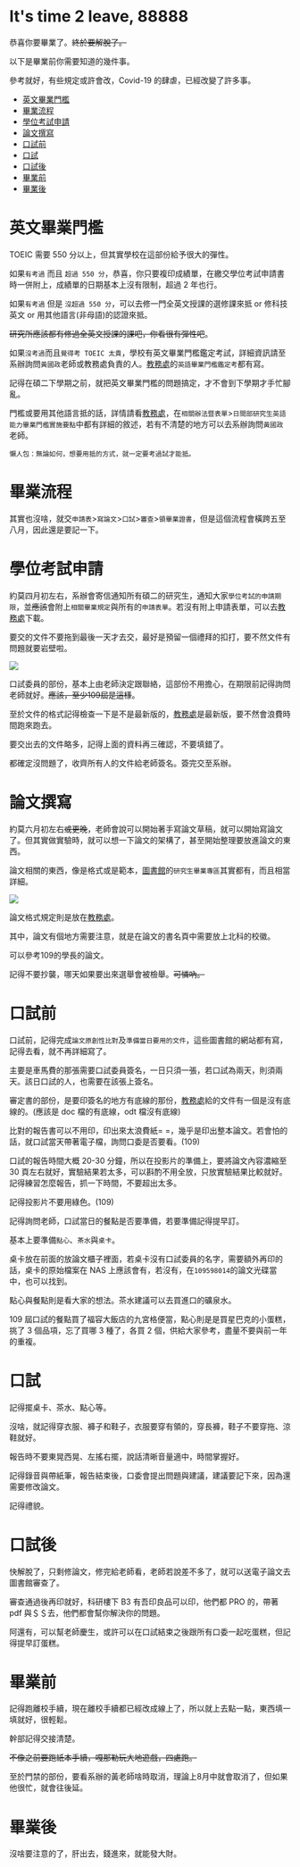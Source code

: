 # It's time 2 leave, 88888

恭喜你要畢業了。~~終於要解脫了。~~

以下是畢業前你需要知道的幾件事。

參考就好，有些規定或許會改，Covid-19 的肆虐，已經改變了許多事。

+ [英文畢業門檻](#英文畢業門檻)
+ [畢業流程](#畢業流程)
+ [學位考試申請](#學位考試申請)
+ [論文撰寫](#論文撰寫)
+ [口試前](#口試前)
+ [口試](#口試)
+ [口試後](#口試後)
+ [畢業前](#畢業前)
+ [畢業後](#畢業後)

# 英文畢業門檻

TOEIC 需要 550 分以上，但其實學校在這部份給予很大的彈性。

如果`有考過` 而且 `超過 550 分`，恭喜，你只要複印成績單，在繳交學位考試申請書時一併附上，成績單的日期基本上沒有限制，超過 2 年也行。

如果`有考過` 但是 `沒超過 550 分`，可以去修一門全英文授課的選修課來抵 or 修科技英文 or 用其他語言(非母語)的認證來抵。

~~研究所應該都有修過全英文授課的課吧，你看很有彈性吧~~。

如果`沒考過`而且`覺得考 TOEIC 太貴`，學校有英文畢業門檻鑑定考試，詳細資訊請至系辦詢問`黃國政`老師或教務處負責的人。[教務處](https://oaa.ntut.edu.tw/p/412-1008-12877.php?Lang=zh-tw)的`英語畢業門檻鑑定考`都有寫。

記得在碩二下學期之前，就把英文畢業門檻的問題搞定，才不會到下學期才手忙腳亂。

門檻或要用其他語言抵的話，詳情請看[教務處](https://oaa.ntut.edu.tw/p/412-1008-12615.php)，在`相關辦法暨表單`>`日間部研究生英語能力畢業門檻實施要點`中都有詳細的敘述，若有不清楚的地方可以去系辦詢問`黃國政`老師。

`懶人包：無論如何，想要用抵的方式，就一定要考過試才能抵。`

# 畢業流程

其實也沒啥，就交`申請表`>`寫論文`>`口試`>`審查`>`領畢業證書`，但是這個流程會橫跨五至八月，因此還是要記一下。

# 學位考試申請

約莫四月初左右，系辦會寄信通知所有碩二的研究生，通知大家`學位考試的申請期限`，並~~應該~~會附上`相關畢業規定`與所有的`申請表單`。若沒有附上申請表單，可以去[教務處](https://oaa.ntut.edu.tw/p/412-1008-12839.php?Lang=zh-tw)下載。

要交的文件不要拖到最後一天才去交，最好是預留一個禮拜的扣打，要不然文件有問題就要岩壁啦。

![](/img/guides-4-graduates/PostponeGraduate.jpg)

口試委員的部份，基本上由老師決定跟聯絡，這部份不用擔心，在期限前記得詢問老師就好。~~應該，至少109屆是這樣~~。 

至於文件的格式記得檢查一下是不是最新版的，[教務處](https://oaa.ntut.edu.tw/p/412-1008-12839.php?Lang=zh-tw)是最新版，要不然會浪費時間跑來跑去。

要交出去的文件略多，記得上面的資料再三確認，不要填錯了。

都確定沒問題了，收齊所有人的文件給老師簽名。簽完交至系辦。

# 論文撰寫

約莫六月初左右~~或更晚~~，老師會說可以開始著手寫論文草稿，就可以開始寫論文了。但其實做實驗時，就可以想一下論文的架構了，甚至開始整理要放進論文的東西。

論文相關的東西，像是格式或是範本，[圖書館](https://lib.ntut.edu.tw/mp.asp?mp=100)的`研究生畢業專區`其實都有，而且相當詳細。

![](/img/guides-4-graduates/Thesis-1.png)

論文格式規定則是放在[教務處](https://oaa.ntut.edu.tw/p/412-1008-12780.php?Lang=zh-tw)。

其中，論文有個地方需要注意，就是在論文的書名頁中需要放上北科的校徽。

可以參考109的學長的論文。

記得不要抄襲，哪天如果要出來選舉會被檢舉。~~可憐吶。~~

# 口試前

口試前，記得完成`論文原創性比對`及`準備當日要用的文件`，這些圖書館的網站都有寫，記得去看，就不再詳細寫了。

主要是車馬費的那張需要口試委員簽名，一日只須一張，若口試為兩天，則須兩天。該日口試的人，也需要在該張上簽名。

審定書的部份，是要印簽名的地方有底線的那份，[教務處](https://oaa.ntut.edu.tw/p/412-1008-12839.php?Lang=zh-tw)給的文件有一個是沒有底線的。(應該是 doc 檔的有底線，odt 檔沒有底線)

比對的報告書可以不用印，印出來太浪費紙= =，幾乎是印出整本論文。若會怕的話，就口試當天帶著電子檔，詢問口委是否要看。(109)

口試的報告時間大概 20-30 分鐘，所以在投影片的準備上，要將論文內容濃縮至 30 頁左右就好，實驗結果若太多，可以斟酌不用全放，只放實驗結果比較就好。記得練習怎麼報告，抓一下時間，不要超出太多。

記得投影片不要用綠色。(109)

記得詢問老師，口試當日的餐點是否要準備，若要準備記得提早訂。

基本上要準備`點心`、`茶水`與`桌卡`。

桌卡放在前面的放論文櫃子裡面，若桌卡沒有口試委員的名字，需要額外再印的話，桌卡的原始檔案在 NAS 上應該會有，若沒有，在`109598014`的論文光碟當中，也可以找到。

點心與餐點則是看大家的想法。茶水建議可以去買進口的礦泉水。

109 屆口試的餐點買了福容大飯店的九宮格便當，點心則是是買星巴克的小蛋糕，挑了 3 個品項，忘了買哪 3 種了，各買 2 個，供給大家參考，盡量不要與前一年的重複。

# 口試

記得擺桌卡、茶水、點心等。

沒啥，就記得穿衣服、褲子和鞋子，衣服要穿有領的，穿長褲，鞋子不要穿拖、涼鞋就好。

報告時不要東晃西晃、左搖右擺，說話清晰音量適中，時間掌握好。

記得錄音與帶紙筆，報告結束後，口委會提出問題與建議，建議要記下來，因為還需要修改論文。

記得禮貌。

# 口試後

快解脫了，只剩修論文，修完給老師看，老師若說差不多了，就可以送電子論文去圖書館審查了。

審查通過後再印就好，科研樓下 B3 有吾印良品可以印，他們都 PRO 的，帶著 pdf 與＄＄去，他們都會幫你解決你的問題。

阿還有，可以幫老師慶生，或許可以在口試結束之後跟所有口委一起吃蛋糕，但記得提早訂蛋糕。

# 畢業前

記得跑離校手續，現在離校手續都已經改成線上了，所以就上去點一點，東西填一填就好，很輕鬆。

幹部記得交接清楚。

~~不像之前要跑紙本手續，嘎那勒玩大地遊戲，四處跑。~~

至於門禁的部份，要看系辦的黃老師啥時取消，理論上8月中就會取消了，但如果他很忙，就會往後延。

# 畢業後

沒啥要注意的了，肝出去，錢進來，就能發大財。

